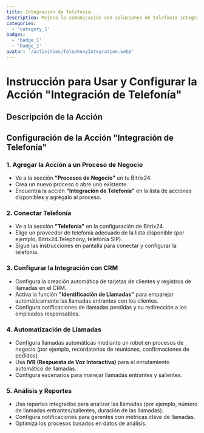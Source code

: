 ```yaml
---
title: Integración de Telefonía
description: Mejora la comunicación con soluciones de telefonía integradas.
categories: 
  - 'category_1'
badges:
  - 'badge_1'
  - 'badge_2'
avatar: '/activities/TelephonyIntegration.webp'
---
```


# Instrucción para Usar y Configurar la Acción "Integración de Telefonía"

## Descripción de la Acción

## **Configuración de la Acción "Integración de Telefonía"**

### 1. Agregar la Acción a un Proceso de Negocio
- Ve a la sección **"Procesos de Negocio"** en tu Bitrix24.
- Crea un nuevo proceso o abre uno existente.
- Encuentra la acción **"Integración de Telefonía"** en la lista de acciones disponibles y agrégalo al proceso.

### 2. Conectar Telefonía
- Ve a la sección **"Telefonía"** en la configuración de Bitrix24.
- Elige un proveedor de telefonía adecuado de la lista disponible (por ejemplo, Bitrix24.Telephony, telefonía SIP).
- Sigue las instrucciones en pantalla para conectar y configurar la telefonía.

### 3. Configurar la Integración con CRM
- Configura la creación automática de tarjetas de clientes y registros de llamadas en el CRM.
- Activa la función **"Identificación de Llamadas"** para emparejar automáticamente las llamadas entrantes con los clientes.
- Configura notificaciones de llamadas perdidas y su redirección a los empleados responsables.

### 4. Automatización de Llamadas
- Configura llamadas automáticas mediante un robot en procesos de negocio (por ejemplo, recordatorios de reuniones, confirmaciones de pedidos).
- Usa **IVR (Respuesta de Voz Interactiva)** para el enrutamiento automático de llamadas.
- Configura escenarios para manejar llamadas entrantes y salientes.

### 5. Análisis y Reportes
- Usa reportes integrados para analizar las llamadas (por ejemplo, número de llamadas entrantes/salientes, duración de las llamadas).
- Configura notificaciones para gerentes con métricas clave de llamadas.
- Optimiza los procesos basados en datos de análisis.